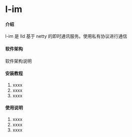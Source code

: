 # l-im

#### 介绍
l-im 是 lld 基于 netty 的即时通讯服务。使用私有协议进行通信

#### 软件架构
软件架构说明


#### 安装教程

1.  xxxx
2.  xxxx
3.  xxxx

#### 使用说明

1.  xxxx
2.  xxxx
3.  xxxx


